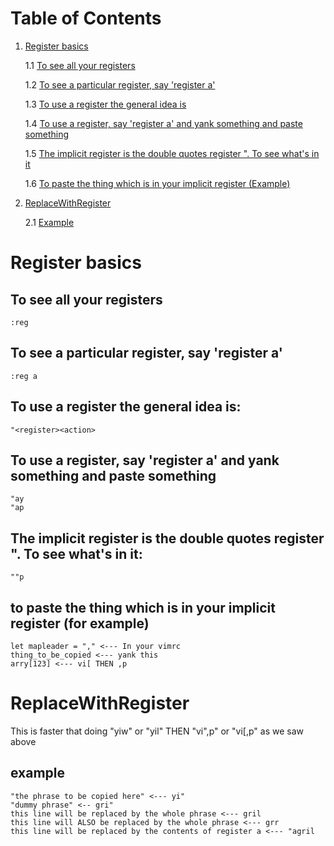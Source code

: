 # Table of Contents

1. [Register basics](#1)

	1.1 [To see all your registers](#1.1)

	1.2 [To see a particular register, say 'register a'](#1.2) 

	1.3 [To use a register the general idea is](#1.3)

	1.4 [To use a register, say 'register a' and yank something and paste something](#1.4)

	1.5 [The implicit register is the double quotes register ". To see what's in it](#1.5)

	1.6 [To paste the thing which is in your implicit register (Example)](#1.6)


2. [ReplaceWithRegister](#2)

	2.1 [Example](#2.1)

# Register basics <a name="1"></a>
## To see all your registers <a name="1.1"></a>
	:reg
## To see a particular register, say 'register a' <a name="1.2"></a>
	:reg a

## To use a register the general idea is: <a name="1.3"></a>
	"<register><action>

## To use a register, say 'register a' and yank something and paste something <a name="1.4"></a>
	"ay
	"ap
## The implicit register is the double quotes register ". To see what's in it: <a name="1.5"></a>
	""p
## to paste the thing which is in your implicit register (for example) <a name="1.6"></a>
	let mapleader = "," <--- In your vimrc
	thing_to_be_copied <--- yank this
	arry[123] <--- vi[ THEN ,p

# ReplaceWithRegister <a name="2"></a>
This is faster that doing "yiw" or "yil" THEN "vi",p" or "vi[,p" as we saw above
## example <a name="2.1"></a>
	"the phrase to be copied here" <--- yi"
	"dummy phrase" <-- gri"
	this line will be replaced by the whole phrase <--- gril
	this line will ALSO be replaced by the whole phrase <--- grr
	this line will be replaced by the contents of register a <--- "agril
